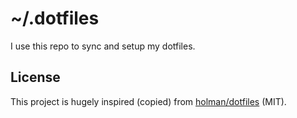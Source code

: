 # ~/.dotfiles

I use this repo to sync and setup my dotfiles.

## License

This project is hugely inspired (copied) from [holman/dotfiles](https://github.com/holman/dotfiles/) (MIT).
